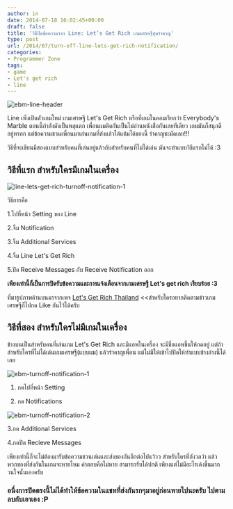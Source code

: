 ```yaml
---
author: in
date: 2014-07-18 16:02:45+00:00
draft: false
title: 'วิธีปิดข้อความจาก Line: Let’s Get Rich เกมเศรษฐีสุดรำคาญ'
type: post
url: /2014/07/turn-off-line-lets-get-rich-notification/
categories:
- Programmer Zone
tags:
- game
- Let's get rich
- line
---
```



![ebm-line-header](https://www.innnblog.com/wp-content/uploads/2014/07/ebm-line-header.jpg)


Line เพิ่งเปิดตัวเกมใหม่ เกมเศรษฐี Let's Get Rich หรือที่เกมในคอมเรียกว่า Everybody's Marble ตอนนี้กำลังดังเป็นพลุแตก เพื่อนผมติดกันเป็นไม่อ่านหนังสือกันเลยทีเดียว เกมมันก็สนุกดีอยู่หรอก แต่ข้อความชวนเพื่อนมาเล่นเกมที่ส่งแล้วได้แต้มได้ของนี้ รำคาญชะมัดเลย!!!


<!-- more -->



วิธีที่จะเขียนมีสองแบบสำหรับคนที่เล่นอยู่แล้วกับสำหรับคนที่ไม่ได้เล่น มันจะทำแบบวิธีแรกไม่ได้ :3


## **วิธีที่แรก สำหรับใครมีเกมในเครื่อง**


![line-lets-get-rich-turnoff-notification-1](https://www.innnblog.com/wp-content/uploads/2014/07/line-lets-get-rich-turnoff-notification-1.jpg)


วิธีการคือ

1.ไปที่หน้า Setting ของ Line

2.จิ้ม Notification

3.จิ้ม Additional Services

4.จิ้ม Line Let's Get Rich

5.ปิด Receive Messages กับ Receive Notification ออก

**เพียงเท่านี้ก็เป็นการปิดรับข้อความและการแจ้งเตือนจากเกมเศรษฐี Let's get rich เรียบร้อย :3**

ที่มารูปภาพด้านบนมาจากเพจ [Let's Get Rich Thailand](https://www.facebook.com/LetGetRichThai) <<สำหรับใครอยากติดตามข่าวเกมเศรษฐีก็ไปกด Like กันไว้ได้ครับ


## **วิธีที่สอง สำหรับใครไม่มีเกมในเครื่อง**


ข้างบนเป็นสำหรับคนที่เล่นเกม Let's Get Rich และมีแอพในเครื่อง จะมีชื่อแอพขึ้นให้กดอยู่ แต่ถ้าสำหรับใครที่ไม่ได้เล่นเกมเศรษฐี(แบบผม) แล้วรำคาญเพื่อน แต่ไม่มีให้เข้าไปปิดให้ทำแบบข้างล่างนี้ได้เลย

![ebm-turnoff-notification-1](https://www.innnblog.com/wp-content/uploads/2014/07/ebm-turnoff-notification-1.jpg)


1. กดไปที่หน้า Setting

2. กด Notifications

![ebm-turnoff-notification-2](https://www.innnblog.com/wp-content/uploads/2014/07/ebm-turnoff-notification-2.jpg)


3.กด Additional Services

4.กดปิด Recieve Messages

เพียงเท่านี้ก็จะไม่ต้องมารับข้อความชวนเล่นและส่งของกันอีกต่อไปแว้วว สำหรับใครที่กังวลว่า แล้วพวกของที่ส่งกันในเกมจะหายไหม คำตอบคือไม่หาย สามารถรับได้ปกติ เพียงแต่ไม่มีอะไรเด้งขึ้นมากวนใจนั้นเองครับ


### อนึ่งการปิดตรงนี้ไม่ได้ทำให้ข้อความในแชทที่ส่งกันรกๆมาอยู่ก่อนหายไปนะครับ ไปตามลบกับเอาเอง :P





